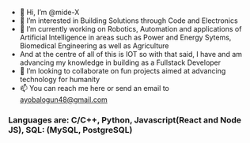 - 👋 Hi, I’m @mide-X
- 👀 I’m interested in Building Solutions through Code and Electronics
- 🌱 I’m currently working on Robotics, Automation and applications of Artificial Intelligence in areas such as Power and Energy Sytems, Biomedical Engineering as well as Agriculture
- And at the centre of all of this is IOT so with that said, I have and am advancing my knowledge in building as a Fullstack Developer
- 💞️ I’m looking to collaborate on fun projects aimed at advancing technology for humanity
- 📫 You can reach me here or send an email to ayobalogun48@gmail.com
<!--- The Thanos of Code because: 'Data Structures and Algorithms', 'Data Science', 'Electronics', 'Web Development', 'Cloud Computing and Server Management' and 'Cyber Security'
--->
<h3> Languages are: C/C++, Python, Javascript(React and Node JS), SQL: (MySQL, PostgreSQL) </h3>

<!---
mide-X/mide-X is a ✨ special ✨ repository because its `README.md` (this file) appears on your GitHub profile.
You can click the Preview link to take a look at your changes.
--->
